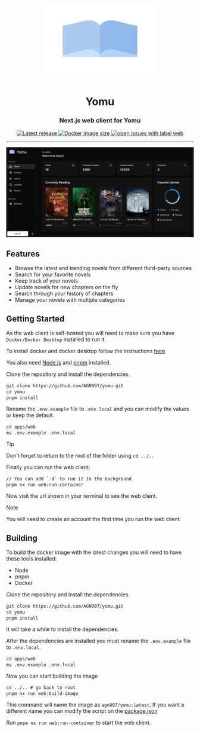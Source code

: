 <div align="center"><img src="public/logo.svg" width="300" height="200" />
<h1>Yomu</h1>
<h3>Next.js web client for Yomu</h3>
</div>
<div align="center">
    <a href="https://github.com/AGN907/Yomu/releases/latest">
      <img alt="Latest release" src="https://img.shields.io/github/v/release/AGN907/yomu?style=for-the-badge&logo=starship&color=C9CBFF&logoColor=D9E0EE&labelColor=302D41&include_prerelease&sort=semver" />
    </a>
    <a href="https://hub.docker.com/r/agn907/yomu">
    <img alt="Docker image size" src="https://img.shields.io/docker/image-size/agn907/yomu?style=for-the-badge&logo=docker&color=C9CBFF&logoColor=D9E0EE&labelColor=302D41" />
    </a>
    <a href="https://github.com/AGN907/yomu/issues?q=is%3Aopen+is%3Aissue+label%3Aweb">
<img alt="open issues with label web" src="https://img.shields.io/github/issues-search/agn907/yomu?query=is%3Aopen%20is%3Aissue%20label%3Aweb%20&style=for-the-badge&logo=bilibili&logoColor=D9E0EE&label=Issues&labelColor=302D41&color=C9CBFF">
</a>
    </div>

---

<div align="center">
<img src="../../screenshots/Yomu-Web.gif" alt="Yomu Web" width="600"  />
</div>

## Features

- Browse the latest and trending novels from different third-party sources
- Search for your favorite novels
- Keep track of your novels
- Update novels for new chapters on the fly
- Search through your history of chapters
- Manage your novels with multiple categories

## Getting Started

As the web client is self-hosted you will need to make sure you have `Docker/Docker Desktop` installed to run it.

To install docker and docker desktop follow the instructions [here](https://docs.docker.com/desktop/install/)

You also need [Node.js](https://nodejs.org/en/) and [pnpm](https://pnpm.io/) installed.

Clone the repository and install the dependencies.

```shell
git clone https://github.com/AGN907/yomu.git
cd yomu
pnpm install
```

Rename the `.env.example` file to `.env.local` and you can modify the values or keep the default.

```shell
cd apps/web
mv .env.example .env.local
```

> [!TIP]
> Don't forget to return to the root of the folder using `cd ../..`

Finally you can run the web client:

```shell
// You can add `-d` to run it in the background
pnpm nx run web:run-container
```

Now visit the url shown in your terminal to see the web client.

> [!NOTE]
> You will need to create an account the first time you run the web client.

## Building

To build the docker image with the latest changes you will need to have these tools installed:

- Node
- pnpm
- Docker

Clone the repository and install the dependencies.

```shell
git clone https://github.com/AGN907/yomu.git
cd yomu
pnpm install
```

It will take a while to install the dependencies.

After the dependencies are installed you must rename the `.env.example` file to `.env.local`.

```shell
cd apps/web
mv .env.example .env.local
```

Now you can start building the image

```shell
cd ../.. # go back to root
pnpm nx run web:build-image
```

This command will name the image as `agn907/yomu:latest`. If you want a different name you can modify the script on the [package.json](./package.json)

Run `pnpm nx run web:run-container` to start the web client.
